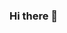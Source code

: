 ### Hi there 👋

<!--
**esmwaSpyware/esmwaSpyware** is a ✨ _special_ ✨ repository because its `README.md` (this file) appears on your GitHub profile.

Here are some ideas to get you started:

- 🔭 I’m currently working on  ...
- 🌱 I’m currently learning ethical hacking  ...
- 👯 I’m looking to collaborate on sharing knowledge ...
- 🤔 I’m looking for help with network forencis ...
- 💬 Ask me about ...
- 📫 How to reach me: ...
- 😄 Pronouns: ...
- ⚡ Fun fact:listen more  gain more  implement more  ...
-->
